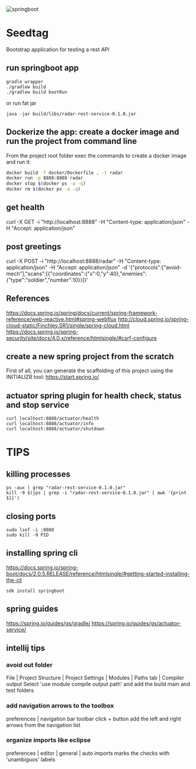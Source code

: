 ![springboot](https://www.seedtag.com/assets/common/icons/logo-inverse.svg)

# Seedtag
Bootstrap application for testing a rest API

## run springboot app
```
gradle wrapper
./gradlew build
./gradlew build bootRun
```

or run fat jar
```
java -jar build/libs/radar-rest-service-0.1.0.jar
```

## Dockerize the app: create a docker image and run the project from command line
From the project root folder exec the commands to create a docker image and run it:

```bash
docker build -f docker/Dockerfile . -t radar
docker run -p 8888:8888 radar
docker stop $(docker ps -a -q)
docker rm $(docker ps -a -q)
```

## get health
curl -X GET -i "http://localhost:8888" -H "Content-type: application/json" -H "Accept: application/json"

## post greetings
curl -X POST -i "http://localhost:8888/radar" -H "Content-type: application/json" -H "Accept: application/json" -d '{"protocols":["avoid-mech"],"scans":[{"coordinates":{"x":0,"y":40},"enemies":{"type":"soldier","number":10}}]}'

## References
https://docs.spring.io/spring/docs/current/spring-framework-reference/web-reactive.html#spring-webflux
http://cloud.spring.io/spring-cloud-static/Finchley.SR1/single/spring-cloud.html
https://docs.spring.io/spring-security/site/docs/4.0.x/reference/htmlsingle/#csrf-configure

## create a new spring project from the scratch
First of all, you can generate the scaffolding of this project using the INITIALIZR tool: 
https://start.spring.io/

## actuator spring plugin for health check, status and stop service
```
curl localhost:8888/actuator/health
curl localhost:8888/actuator/info
curl localhost:8888/actuator/shutdown
```

# TIPS

## killing processes

```
ps -aux | grep "radar-rest-service-0.1.0.jar"
kill -9 $(jps | grep -i "radar-rest-service-0.1.0.jar" | awk '{print $1}')
```

## closing ports
```
sudo lsof -i :8888
sudo kill -9 PID
```

## installing spring cli
https://docs.spring.io/spring-boot/docs/2.0.5.RELEASE/reference/htmlsingle/#getting-started-installing-the-cli
```
sdk install springboot
```

## spring guides
https://spring.io/guides/gs/gradle/
https://spring.io/guides/gs/actuator-service/


## intellij tips

### avoid out folder
File | Project Structure | Project Settings | Modules | Paths tab | Compiler output
Select 'use module compile output path' and add the build main and test folders

### add navigation arrows to the toolbox
preferences | navigation bar toolbar
click + button add the left and right arrows from the navigation list

### organize imports like eclipse
preferences | editor | general | auto imports
marks the checks with 'unambiguos' labels 
